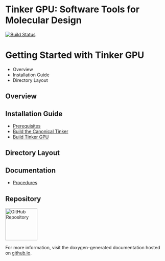 Tinker GPU: Software Tools for Molecular Design
===============================================
[//]: # (Badges)
[![Build Status](https://travis-ci.com/zhi-wang/tinker.gpu.svg?branch=master)](https://travis-ci.com/zhi-wang/tinker.gpu)


# Getting Started with Tinker GPU
   - Overview
   - Installation Guide
   - Directory Layout


## Overview


## Installation Guide
   - [Prerequisites](doc/prerequisites.md)
   - [Build the Canonical Tinker](doc/build1.md)
   - [Build Tinker GPU](doc/build2.md)


## Directory Layout


## Documentation
   - [Procedures](doc/procedures.md)


## Repository
<a href="https://github.com/zhi-wang/tinker.gpu">
   <img src="https://github.githubassets.com/images/modules/logos_page/GitHub-Mark.png"
   alt="GitHub Repository" width="100"/>
</a>


For more information, visit the doxygen-generated documentation
hosted on [github.io](https://zhi-wang.github.io/tinker.gpu).

